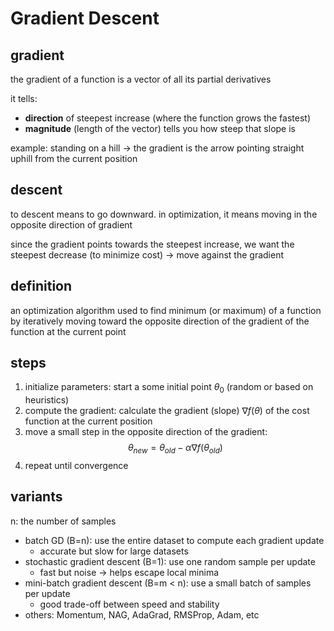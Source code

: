 # Gradient Descent

## gradient

the gradient of a function is a vector of all its partial derivatives

it tells:
- **direction** of steepest increase (where the function grows the fastest)
- **magnitude** (length of the vector) tells you how steep that slope is

example: standing on a hill -> the gradient is the arrow pointing straight uphill from the current position

## descent

to descent means to go downward. in optimization, it means moving in the opposite direction of gradient

since the gradient points towards the steepest increase, we want the steepest decrease (to minimize cost) -> move against the gradient

## definition

an optimization algorithm used to find minimum (or maximum) of a function by iteratively moving toward the opposite direction of the gradient of the function at the current point

## steps

1. initialize parameters: start a some initial point $\theta_0$ (random or based on heuristics)
2. compute the gradient: calculate the gradient (slope) $\nabla f(\theta)$ of the cost function at the current position
3. move a small step in the opposite direction of the gradient:
$$\theta_{new} = \theta_{old} - \alpha \nabla f(\theta_{old})$$
4. repeat until convergence

## variants

n: the number of samples

- batch GD (B=n): use the entire dataset to compute each gradient update
    - accurate but slow for large datasets
- stochastic gradient descent (B=1): use one random sample per update
    - fast but noise -> helps escape local minima
- mini-batch gradient descent (B=m < n): use a small batch of samples per update
    - good trade-off between speed and stability
- others: Momentum, NAG, AdaGrad, RMSProp, Adam, etc